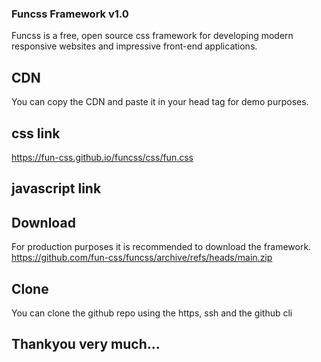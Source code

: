 ### Funcss Framework v1.0 ##

Funcss is a free, open source css framework for developing modern
responsive websites and impressive front-end applications.

## CDN ##
You can copy the CDN and paste it in your head tag for demo purposes.

## css link ##
https://fun-css.github.io/funcss/css/fun.css

## javascript link ##
<script src="https://fun-css.github.io/funcss/js/fun.js"> </script>

## Download ##
For production purposes it is recommended to download the framework.
https://github.com/fun-css/funcss/archive/refs/heads/main.zip

## Clone ##
You can clone the github repo using the https, ssh and the github cli

## Thankyou very much... ##
